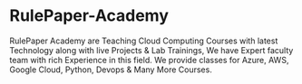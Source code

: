 # RulePaper-Academy
RulePaper Academy are Teaching Cloud Computing Courses with latest Technology along with live Projects &amp; Lab Trainings, We have Expert faculty team with rich Experience in this field. We provide classes for Azure, AWS, Google Cloud, Python, Devops &amp; Many More Courses. 
